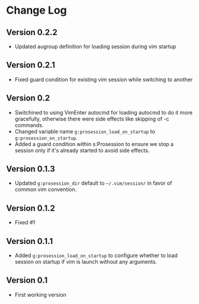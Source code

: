 # Change Log

## Version 0.2.2
* Updated augroup definition for loading session during vim startup

## Version 0.2.1
* Fixed guard condition for existing vim session while switching to another

## Version 0.2
* Switchined to using VimEnter autocmd for loading autocmd to do it more
  gracefully, otherwise there were side effects like skipping of -c commands.
* Changed variable name `g:prosession_load_on_startup` to
  `g:prosession_on_startup`.
* Added a guard condition within s:Prosession to ensure we stop a session only
  if it's already started to avoid side effects.

## Version 0.1.3
* Updated `g:prosession_dir` default to `~/.vim/session/` in favor of
  common vim convention.

## Version 0.1.2
* Fixed #1

## Version 0.1.1
* Added `g:prosession_load_on_startup` to configure whether
  to load session on startup if vim is launch without any
  arguments.

## Version 0.1
* First working version
